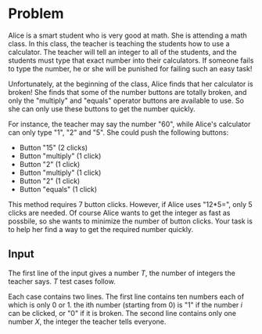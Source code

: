 # Problem

Alice is a smart student who is very good at math. She is attending a math class. In this class, the teacher is teaching the students how to use a calculator. The teacher will tell an integer to all of the students, and the students must type that exact number into their calculators. If someone fails to type the number, he or she will be punished for failing such an easy task!

Unfortunately, at the beginning of the class, Alice finds that her calculator is broken! She finds that some of the number buttons are totally broken, and only the "multiply" and "equals" operator buttons are available to use. So she can only use these buttons to get the number quickly.

For instance, the teacher may say the number "60", while Alice's calculator can only type "1", "2" and "5". She could push the following buttons:

- Button "15" (2 clicks)
- Button "multiply" (1 click)
- Button "2" (1 click)
- Button "multiply" (1 click)
- Button "2" (1 click)
- Button "equals" (1 click)

This method requires 7 button clicks. However, if Alice uses "12*5=", only 5 clicks are needed. Of course Alice wants to get the integer as fast as possbile, so she wants to minimize the number of button clicks. Your task is to help her find a way to get the required number quickly.

## Input

The first line of the input gives a number $T$, the number of integers the teacher says. $T$ test cases follow.

Each case contains two lines. The first line contains ten numbers each of which is only $0$ or $1$. the ith number (starting from $0$) is "1" if the number $i$ can be clicked, or "0" if it is broken. The second line contains only one number $X$, the integer the teacher tells everyone.
